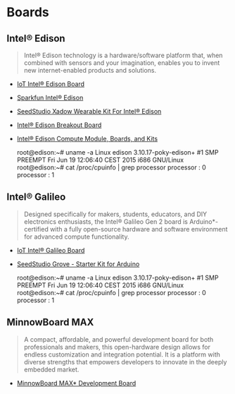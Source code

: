 Boards
==

## Intel® Edison

> Intel® Edison technology is a hardware/software platform that, when combined with sensors and your imagination, enables you to invent new internet-enabled products and solutions.

* [IoT Intel® Edison Board](https://software.intel.com/en-us/iot/hardware/edison)
* [Sparkfun Intel® Edison](https://www.sparkfun.com/categories/272)
* [SeedStudio Xadow Wearable Kit For Intel® Edison](http://www.seeedstudio.com/depot/Xadow-Wearable-Kit-For-Intel-Edison-p-2428.html?cPath=84_120)
* [Intel® Edison Breakout Board](http://download.intel.com/support/edison/sb/edisonbreakout_hg_331190006.pdf)
* [Intel® Edison Compute Module, Boards, and Kits](https://www-ssl.intel.com/content/www/us/en/do-it-yourself/edison.html#kits)


    root@edison:~# uname -a
    Linux edison 3.10.17-poky-edison+ #1 SMP PREEMPT Fri Jun 19 12:06:40 CEST 2015 i686 GNU/Linux
    root@edison:~# cat /proc/cpuinfo | grep processor
    processor       : 0
    processor       : 1

## Intel® Galileo

> Designed specifically for makers, students, educators, and DIY electronics enthusiasts, the Intel® Galileo Gen 2 board is Arduino*-certified with a fully open-source hardware and software environment for advanced compute functionality.

* [IoT Intel® Galileo Board](https://software.intel.com/en-us/iot/hardware/galileo)
* [SeedStudio Grove - Starter Kit for Arduino](http://www.seeedstudio.com/depot/Grove-Starter-Kit-for-Arduino-p-1855.html)

    root@edison:~# uname -a
    Linux edison 3.10.17-poky-edison+ #1 SMP PREEMPT Fri Jun 19 12:06:40 CEST 2015 i686 GNU/Linux
    root@edison:~# cat /proc/cpuinfo | grep processor
    processor       : 0
    processor       : 1

## MinnowBoard MAX

> A compact, affordable, and powerful development board for both professionals and makers, this open-hardware design allows for endless customization and integration potential. It is a platform with diverse strengths that empowers developers to innovate in the deeply embedded market.

* [MinnowBoard MAX* Development Board](https://software.intel.com/en-us/iot/hardware/minnow-board-max)
